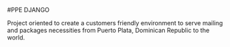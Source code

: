 #PPE DJANGO

Project oriented to create a customers friendly environment to serve mailing and packages necessities from Puerto Plata, Dominican Republic to the world.
